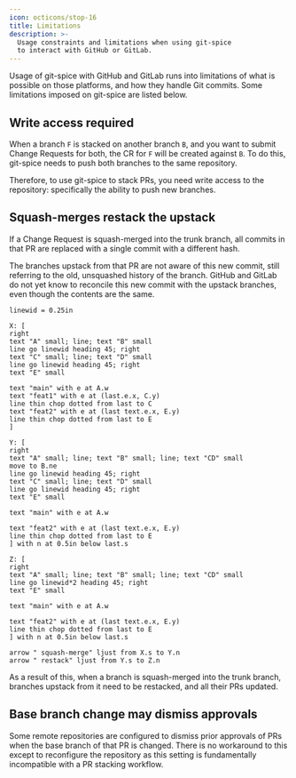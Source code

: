 ```yaml
---
icon: octicons/stop-16
title: Limitations
description: >-
  Usage constraints and limitations when using git-spice
  to interact with GitHub or GitLab.
---
```


Usage of git-spice with GitHub and GitLab runs into limitations
of what is possible on those platforms, and how they handle Git commits.
Some limitations imposed on git-spice are listed below.

## Write access required

When a branch `F` is stacked on another branch `B`,
and you want to submit Change Requests for both,
the CR for `F` will be created against `B`.
To do this, git-spice needs to push both branches to the same repository.

Therefore, to use git-spice to stack PRs,
you need write access to the repository:
specifically the ability to push new branches.

## Squash-merges restack the upstack

If a Change Request is squash-merged into the trunk branch,
all commits in that PR are replaced with a single commit with a different hash.

The branches upstack from that PR are not aware of this new commit,
still referring to the old, unsquashed history of the branch.
GitHub and GitLab do not yet know to reconcile this new commit with the upstack branches,
even though the contents are the same.

```pikchr
linewid = 0.25in

X: [
right
text "A" small; line; text "B" small
line go linewid heading 45; right
text "C" small; line; text "D" small
line go linewid heading 45; right
text "E" small

text "main" with e at A.w
text "feat1" with e at (last.e.x, C.y)
line thin chop dotted from last to C
text "feat2" with e at (last text.e.x, E.y)
line thin chop dotted from last to E
]

Y: [
right
text "A" small; line; text "B" small; line; text "CD" small
move to B.ne
line go linewid heading 45; right
text "C" small; line; text "D" small
line go linewid heading 45; right
text "E" small

text "main" with e at A.w

text "feat2" with e at (last text.e.x, E.y)
line thin chop dotted from last to E
] with n at 0.5in below last.s

Z: [
right
text "A" small; line; text "B" small; line; text "CD" small
line go linewid*2 heading 45; right
text "E" small

text "main" with e at A.w

text "feat2" with e at (last text.e.x, E.y)
line thin chop dotted from last to E
] with n at 0.5in below last.s

arrow " squash-merge" ljust from X.s to Y.n
arrow " restack" ljust from Y.s to Z.n
```

As a result of this, when a branch is squash-merged into the trunk branch,
branches upstack from it need to be restacked, and all their PRs updated.

<!-- TODO: can be alleviated somewhat if we implement
     https://github.com/abhinav/git-spice/issues/65 -->

## Base branch change may dismiss approvals

Some remote repositories are configured to dismiss prior approvals of PRs
when the base branch of that PR is changed.
There is no workaround to this except to reconfigure the repository
as this setting is fundamentally incompatible with a PR stacking workflow.
